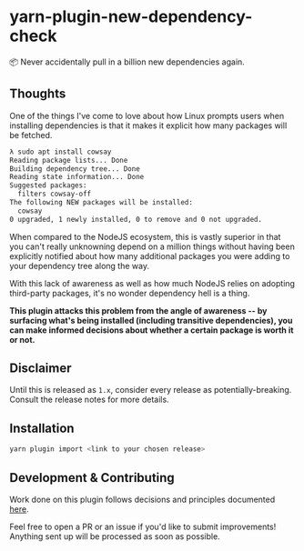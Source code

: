 # yarn-plugin-new-dependency-check
📦 Never accidentally pull in a billion new dependencies again.

## Thoughts

One of the things I've come to love about how Linux prompts users when installing dependencies is that it makes it
explicit how many packages will be fetched.

```bash
λ sudo apt install cowsay
Reading package lists... Done
Building dependency tree... Done
Reading state information... Done
Suggested packages:
  filters cowsay-off
The following NEW packages will be installed:
  cowsay
0 upgraded, 1 newly installed, 0 to remove and 0 not upgraded.
```

When compared to the NodeJS ecosystem, this is vastly superior in that you can't really unknowning depend on a million
things without having been explicitly notified about how many additional packages you were adding to your dependency
tree along the way.

With this lack of awareness as well as how much NodeJS relies on adopting third-party packages, it's no wonder
dependency hell is a thing.

__This plugin attacks this problem from the angle of awareness -- by surfacing what's being installed (including
transitive dependencies), you can make informed decisions about whether a certain package is worth it or not.__

## Disclaimer

Until this is released as `1.x`, consider every release as potentially-breaking. Consult the release notes for more
details.

## Installation

```sh
yarn plugin import <link to your chosen release>
```

## Development & Contributing

Work done on this plugin follows decisions and principles documented [here](./DECISIONS.md).

Feel free to open a PR or an issue if you'd like to submit improvements! Anything sent up will be processed as soon as possible.

